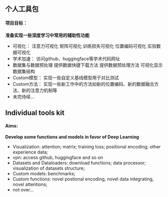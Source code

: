 ## 个人工具包
#### 项目目标：
**准备实现一些深度学习中常用的辅助性功能**
- 可视化：
注意力可视化
矩阵可视化
训练损失可视化
位置编码可视化
实验数据可视化
- 学术加速：
访问github、huggingface等学术代码网址
- 数据集与数据预处理
提供数据快捷下载方法
提供数据预处理方法
可视化显示数据集结构
- Custom模型：
实现一些自定义基线模型用于对比测试
- Custom方法：
实现一些新工作中的方法如新的位置编码、新的数据融合方法、新的注意力机制等
- 未完待续...

## Individual tools kit
#### Aims:
**Develop some functions and models in favor of Deep Learning**
- Visualization:
attention;
matrix;
training loss;
positional encoding; 
other experience data;
- vpn:
access github, huggingface and so on
- Datasets and Dataloaders:
download functions;
data processor;
visualization of datasets structure;
- Custom models:
benchmarks;
- Custom functions:
novel postional encoding, novel data integrating, novel attentions;
- not over...
